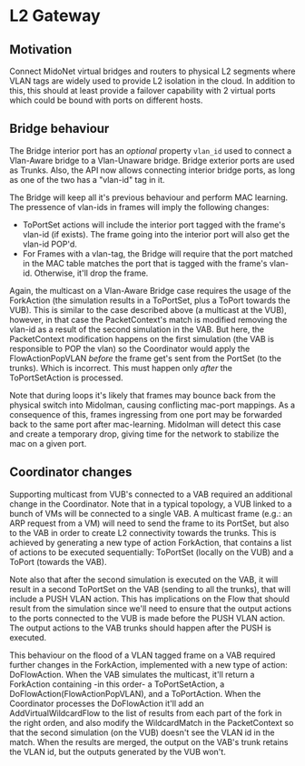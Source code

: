 # L2 Gateway

## Motivation

Connect MidoNet virtual bridges and routers to physical L2 segments
where VLAN tags are widely used to provide L2 isolation in the cloud.
In addition to this, this should at least provide a failover capability
with 2 virtual ports which could be bound with ports on different hosts.

## Bridge behaviour

The Bridge interior port has an *optional* property `vlan_id` used to
connect a Vlan-Aware bridge to a Vlan-Unaware bridge. Bridge exterior
ports are used as Trunks. Also, the API now allows connecting interior
bridge ports, as long as one of the two has a "vlan-id" tag in it.

The Bridge will keep all it's previous behaviour and perform MAC
learning. The pressence of vlan-ids in frames will imply the following
changes:
- ToPortSet actions will include the interior port tagged with the
  frame's vlan-id (if exists). The frame going into the interior port
  will also get the vlan-id POP'd.
- For Frames with a vlan-tag, the Bridge will require that the port
  matched in the MAC table matches the port that is tagged with the
  frame's vlan-id. Otherwise, it'll drop the frame.

Again, the multicast on a Vlan-Aware Bridge case requires the usage of
the ForkAction (the simulation results in a ToPortSet, plus a ToPort
towards the VUB). This is similar to the case described above (a
multicast at the VUB), however, in that case the PacketContext's match
is modified removing the vlan-id as a result of the second simulation in
the VAB. But here, the PacketContext modification happens on the first
simulation (the VAB is responsible to POP the vlan) so the Coordinator
would apply the FlowActionPopVLAN *before* the frame get's sent from the
PortSet (to the trunks). Which is incorrect. This must happen only
*after* the ToPortSetAction is processed.

Note that during loops it's likely that frames may bounce back from the
physical switch into Midolman, causing conflicting mac-port mappings.
As a consequence of this, frames ingressing from one port may be
forwarded back to the same port after mac-learning. Midolman will detect
this case and create a temporary drop, giving time for the network to
stabilize the mac on a given port.

## Coordinator changes

Supporting multicast from VUB's connected to a VAB required an
additional change in the Coordinator. Note that in a typical topology, a
VUB linked to a bunch of VMs will be connected to a single VAB. A
multicast frame (e.g.: an ARP request from a VM) will need to send the
frame to its PortSet, but also to the VAB in order to create L2
connectivity towards the trunks. This is achieved by generating a new
type of action ForkAction, that contains a list of actions to be
executed sequentially: ToPortSet (locally on the VUB) and a ToPort
(towards the VAB).

Note also that after the second simulation is executed on the VAB, it
will result in a second ToPortSet on the VAB (sending to all the
trunks), that will include a PUSH VLAN action. This has implications on
the Flow that should result from the simulation since we'll need to
ensure that the output actions to the ports connected to the VUB is made
before the PUSH VLAN action. The output actions to the VAB trunks should
happen after the PUSH is executed.

This behaviour on the flood of a VLAN tagged frame on a VAB required
further changes in the ForkAction, implemented with a new type of
action: DoFlowAction. When the VAB simulates the multicast, it'll return
a ForkAction containing -in this order- a ToPortSetAction, a
DoFlowAction(FlowActionPopVLAN), and a ToPortAction.  When the
Coordinator processes the DoFlowAction it'll add an
AddVirtualWildcardFlow to the list of results from each part of the fork
in the right orden, and also modify the WildcardMatch in the
PacketContext so that the second simulation (on the VUB) doesn't see the
VLAN id in the match. When the results are merged, the output on the
VAB's trunk retains the VLAN id, but the outputs generated by the VUB
won't.
